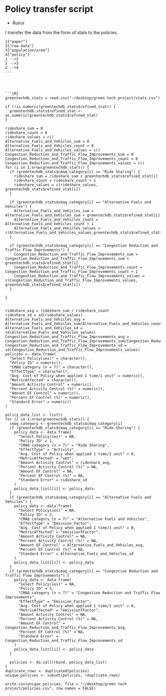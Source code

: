 # Policy transfer script
- Ruirui

I transfer the data from the form of stats to the policies.

```mermaid
1["paper"]
2["row data"]
3["population/area"]
4["policy"]
1 -->2
1 -->3
2 -->4
···




```{R}
greentechdb_stats = read.csv("~/desktop/green tech project/stats.csv")

if (!is.numeric(greentechdb_stats$refined_stat)) {
  greentechdb_stats$refined_stat <- as.numeric(greentechdb_stats$refined_stat)
}

rideshare_sum = 0
rideshare_count = 0
rideshare_values = c()
Alternative_Fuels_and_Vehicles_sum = 0
Alternative_Fuels_and_Vehicles_count = 0
Alternative_Fuels_and_Vehicles_values = c()
Congestion_Reduction_and_Traffic_Flow_Improvements_sum = 0
Congestion_Reduction_and_Traffic_Flow_Improvements_count = 0
Congestion_Reduction_and_Traffic_Flow_Improvements_values = c()
for (i in 1:nrow(greentechdb_stats)) {
  if (greentechdb_stats$cmaq_category[i] == "Ride Sharing") {
    rideshare_sum = rideshare_sum + greentechdb_stats$refined_stat[i]
    rideshare_count = rideshare_count + 1
    rideshare_values = c(rideshare_values, greentechdb_stats$refined_stat[i])
  }
  
  if (greentechdb_stats$cmaq_category[i] == "Alternative Fuels and Vehicles") {
    Alternative_Fuels_and_Vehicles_sum = Alternative_Fuels_and_Vehicles_sum + greentechdb_stats$refined_stat[i]
    Alternative_Fuels_and_Vehicles_count = Alternative_Fuels_and_Vehicles_count + 1
    Alternative_Fuels_and_Vehicles_values = c(Alternative_Fuels_and_Vehicles_values,greentechdb_stats$refined_stat[i])
  }
  
  if (greentechdb_stats$cmaq_category[i] == "Congestion Reduction and Traffic Flow Improvements") {
    Congestion_Reduction_and_Traffic_Flow_Improvements_sum = Congestion_Reduction_and_Traffic_Flow_Improvements_sum + greentechdb_stats$refined_stat[i]
    Congestion_Reduction_and_Traffic_Flow_Improvements_count = Congestion_Reduction_and_Traffic_Flow_Improvements_count + 1
    Congestion_Reduction_and_Traffic_Flow_Improvements_values = c(Congestion_Reduction_and_Traffic_Flow_Improvements_values, greentechdb_stats$refined_stat[i])
  }
  
}


rideshare_avg = rideshare_sum / rideshare_count
rideshare_sd = sd(rideshare_values)
Alternative_Fuels_and_Vehicles_avg = Alternative_Fuels_and_Vehicles_sum/Alternative_Fuels_and_Vehicles_count
Alternative_Fuels_and_Vehicles_sd = sd(Alternative_Fuels_and_Vehicles_values)
Congestion_Reduction_and_Traffic_Flow_Improvements_avg = Congestion_Reduction_and_Traffic_Flow_Improvements_sum/Congestion_Reduction_and_Traffic_Flow_Improvements_count
Congestion_Reduction_and_Traffic_Flow_Improvements_sd = sd(Congestion_Reduction_and_Traffic_Flow_Improvements_values)
policies <- data.frame(
  "Select Policy(ies)" = character(),
  "Policy ID" = numeric(),
  "CMAQ category (n = 7)" = character(),
  "EffectType" = character(),
  "Avg. Cost of Policy when applied 1 time/1 unit" = numeric(),
  "MetricAffected" = character(),
  "Amount Activity Control" = numeric(),
  "Percent Activity Control (%)" = numeric(),
  "Amount EF Control" = numeric(),
  "Percent EF Control (%)" = numeric(),
  "Standard Error" = numeric()
)

policy_data_list <- list()
for (i in 1:nrow(greentechdb_stats)) {
  cmaq_category <- greentechdb_stats$cmaq_category[i]
  if (greentechdb_stats$cmaq_category[i] == "Ride Sharing") {
    policy_data <- data.frame(
      "Select Policy(ies)" = NA,
      "Policy ID" = 1,
      "CMAQ category (n = 7)" = "Ride Sharing",
      "EffectType" = "Activity",
      "Avg. Cost of Policy when applied 1 time/1 unit" = 0,
      "MetricAffected" = "vmt",
      "Amount Activity Control" = rideshare_avg,
      "Percent Activity Control (%)" = NA,
      "Amount EF Control" = NA,
      "Percent EF Control (%)" = NA,
      "Standard Error" = rideshare_sd
    )
    policy_data_list[[i]] <- policy_data
  }
  if (greentechdb_stats$cmaq_category[i] == "Alternative Fuels and Vehicles") {
    policy_data <- data.frame(
      "Select Policy(ies)" = NA,
      "Policy ID" = 2,
      "CMAQ category (n = 7)" = "Alternative Fuels and Vehicles",
      "EffectType" = "Emission_Factor",
      "Avg. Cost of Policy when applied 1 time/1 unit" = 0,
      "MetricAffected" = "emissionfFactor",
      "Amount Activity Control" = NA,
      "Percent Activity Control (%)" = NA,
      "Amount EF Control" = Alternative_Fuels_and_Vehicles_avg,
      "Percent EF Control (%)" = NA,
      "Standard Error" = Alternative_Fuels_and_Vehicles_sd
    )
    policy_data_list[[i]] <- policy_data
  }
  if (greentechdb_stats$cmaq_category[i] == "Congestion Reduction and Traffic Flow Improvements") {
    policy_data <- data.frame(
      "Select Policy(ies)" = NA,
      "Policy ID" = 3,
      "CMAQ category (n = 7)" = "Congestion Reduction and Traffic Flow Improvements",
      "EffectType" = "Emission_Factor",
      "Avg. Cost of Policy when applied 1 time/1 unit" = 0,
      "MetricAffected" = "emissionfFactor",
      "Amount Activity Control" = NA,
      "Percent Activity Control (%)" = NA,
      "Amount EF Control" = Congestion_Reduction_and_Traffic_Flow_Improvements_avg,
      "Percent EF Control (%)" = NA,
      "Standard Error" = Congestion_Reduction_and_Traffic_Flow_Improvements_sd
    )
    policy_data_list[[i]] <- policy_data
  }
  
  policies <- do.call(rbind, policy_data_list)
}
duplicate_rows <- duplicated(policies)
unique_policies <- subset(policies, !duplicate_rows)

write.csv(unique_policies, file = "~/desktop/green tech project/policies.csv", row.names = FALSE)

```
